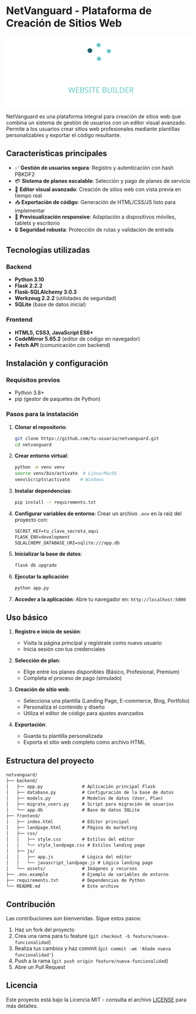 # NetVanguard - Plataforma de Creación de Sitios Web

![NetVanguard Logo](frontend/assets/logo.svg)

NetVanguard es una plataforma integral para creación de sitios web que combina un sistema de gestión de usuarios con un editor visual avanzado. Permite a los usuarios crear sitios web profesionales mediante plantillas personalizables y exportar el código resultante.

## Características principales

- ✅ **Gestión de usuarios segura**: Registro y autenticación con hash PBKDF2
- 💳 **Sistema de planes escalable**: Selección y pago de planes de servicio
- 🎨 **Editor visual avanzado**: Creación de sitios web con vista previa en tiempo real
- 📥 **Exportación de código**: Generación de HTML/CSS/JS listo para implementar
- 📱 **Previsualización responsive**: Adaptación a dispositivos móviles, tablets y escritorio
- 🔒 **Seguridad robusta**: Protección de rutas y validación de entrada

## Tecnologías utilizadas

### Backend
- **Python 3.10**
- **Flask 2.2.2**
- **Flask-SQLAlchemy 3.0.3**
- **Werkzeug 2.2.2** (utilidades de seguridad)
- **SQLite** (base de datos inicial)

### Frontend
- **HTML5, CSS3, JavaScript ES6+**
- **CodeMirror 5.65.2** (editor de código en navegador)
- **Fetch API** (comunicación con backend)

## Instalación y configuración

### Requisitos previos
- Python 3.8+
- pip (gestor de paquetes de Python)

### Pasos para la instalación

1. **Clonar el repositorio**:
   ```bash
   git clone https://github.com/tu-usuario/netvanguard.git
   cd netvanguard
   ```

2. **Crear entorno virtual**:
   ```bash
   python -m venv venv
   source venv/bin/activate  # Linux/MacOS
   venv\Scripts\activate    # Windows
   ```

3. **Instalar dependencias**:
   ```bash
   pip install -r requirements.txt
   ```

4. **Configurar variables de entorno**:
   Crear un archivo `.env` en la raíz del proyecto con:
   ```env
   SECRET_KEY=tu_clave_secreta_aqui
   FLASK_ENV=development
   SQLALCHEMY_DATABASE_URI=sqlite:///app.db
   ```

5. **Inicializar la base de datos**:
   ```bash
   flask db upgrade
   ```

6. **Ejecutar la aplicación**:
   ```bash
   python app.py
   ```

7. **Acceder a la aplicación**:
   Abre tu navegador en: `http://localhost:5000`

## Uso básico

1. **Registro e inicio de sesión**:
   - Visita la página principal y regístrate como nuevo usuario
   - Inicia sesión con tus credenciales

2. **Selección de plan**:
   - Elige entre los planes disponibles (Básico, Profesional, Premium)
   - Completa el proceso de pago (simulado)

3. **Creación de sitio web**:
   - Selecciona una plantilla (Landing Page, E-commerce, Blog, Portfolio)
   - Personaliza el contenido y diseño
   - Utiliza el editor de código para ajustes avanzados

4. **Exportación**:
   - Guarda tu plantilla personalizada
   - Exporta el sitio web completo como archivo HTML

## Estructura del proyecto

```
netvanguard/
├── backend/
│   ├── app.py               # Aplicación principal Flask
│   ├── database.py          # Configuración de la base de datos
│   ├── models.py            # Modelos de datos (User, Plan)
│   ├── migrate_users.py     # Script para migración de usuarios
│   └── app.db               # Base de datos SQLite
├── frontend/
│   ├── index.html           # Editor principal
│   ├── landpage.html        # Página de marketing
│   ├── css/
│   │   ├── style.css        # Estilos del editor
│   │   └── style_landpage.css # Estilos landing page
│   ├── js/
│   │   ├── app.js           # Lógica del editor
│   │   └── javascript_landpage.js # Lógica landing page
│   └── assets/              # Imágenes y recursos
├── .env.example             # Ejemplo de variables de entorno
├── requirements.txt         # Dependencias de Python
└── README.md                # Este archivo
```

## Contribución

Las contribuciones son bienvenidas. Sigue estos pasos:

1. Haz un fork del proyecto
2. Crea una rama para tu feature (`git checkout -b feature/nueva-funcionalidad`)
3. Realiza tus cambios y haz commit (`git commit -am 'Añade nueva funcionalidad'`)
4. Push a la rama (`git push origin feature/nueva-funcionalidad`)
5. Abre un Pull Request

## Licencia

Este proyecto está bajo la Licencia MIT - consulta el archivo [LICENSE](LICENSE) para más detalles.
